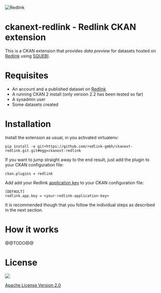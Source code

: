![Redlink](http://redlink-gmbh.github.io/ckanext-redlink/images/banner.png)

ckanext-redlink - Redlink CKAN extension
===========================================================================

This is a CKAN extension that provides *data preview* for datasets hosted on
[Redlink](http://redlink.co) using [SQUEBI](https://github.com/tkurz/squebi).

Requisites
==========

* An account and a published dataset on [Redlink](https://my.redlink.io/)
* A running CKAN 2 install (only version 2.2 has been tested so far)
* A sysadmin user
* Some datasets created


Installation
============

Install the extension as usual, in you activated virtualenv:

    pip install -e git+https://github.com/redlink-gmbh/ckanext-redlink.git.git#egg=ckanext-redlink

If you want to jump straight away to the end result, just add the plugin to
your CKAN configuration file:

    ckan.plugins = redlink

Add add your Redlink [application key](http://dev.redlink.io/faq#get-key) to your CKAN configuration
file:

    [DEFAULT]
    redlink.app.key = <your-redlink-application-key>

It is recommended though that you follow the individual steps as described in
the next section.

How it works
============

@@TODO@@

License
=======

<a href="http://opensource.org/licenses/Apache-2.0"><img src="http://redlink-gmbh.github.io/ckanext-redlink/images/OSI-Approved-License-100x137.png" /></a>


[Apache License Version 2.0](LICENSE.txt)
